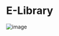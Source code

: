 # E-Library
![image](https://user-images.githubusercontent.com/58680198/158070150-a8872f1f-7d5a-4984-a3c1-cf5116a5581d.png)

